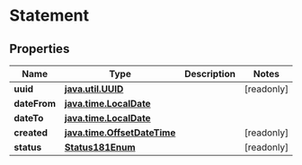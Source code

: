 
# Statement

## Properties
Name | Type | Description | Notes
------------ | ------------- | ------------- | -------------
**uuid** | [**java.util.UUID**](java.util.UUID.md) |  |  [readonly]
**dateFrom** | [**java.time.LocalDate**](java.time.LocalDate.md) |  | 
**dateTo** | [**java.time.LocalDate**](java.time.LocalDate.md) |  | 
**created** | [**java.time.OffsetDateTime**](java.time.OffsetDateTime.md) |  |  [readonly]
**status** | [**Status181Enum**](Status181Enum.md) |  |  [readonly]



